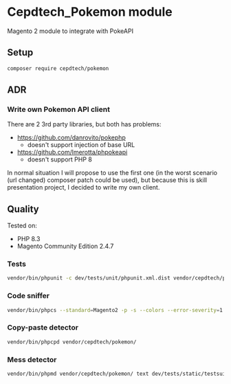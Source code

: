 # Cepdtech_Pokemon module

Magento 2 module to integrate with PokeAPI

## Setup

```bash
composer require cepdtech/pokemon
```

## ADR

### Write own Pokemon API client

There are 2 3rd party libraries, but both has problems:
- https://github.com/danrovito/pokephp
  - doesn't support injection of base URL
- https://github.com/lmerotta/phpokeapi
  - doesn't support PHP 8

In normal situation I will propose to use the first one (in the worst scenario (url changed) composer patch could be
used), but because this is skill presentation project, I decided to write my own client.

## Quality

Tested on:
- PHP 8.3
- Magento Community Edition 2.4.7

### Tests

```bash
vendor/bin/phpunit -c dev/tests/unit/phpunit.xml.dist vendor/cepdtech/pokemon
```

### Code sniffer
```bash
vendor/bin/phpcs --standard=Magento2 -p -s --colors --error-severity=1 --warning-severity=0 vendor/cepdtech/pokemon/
```

### Copy-paste detector
```bash
vendor/bin/phpcpd vendor/cepdtech/pokemon/
```

### Mess detector
```bash
vendor/bin/phpmd vendor/cepdtech/pokemon/ text dev/tests/static/testsuite/Magento/Test/Php/_files/phpmd/ruleset.xml
```
